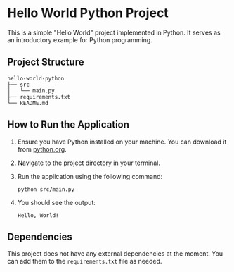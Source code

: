 # Hello World Python Project

This is a simple "Hello World" project implemented in Python. It serves as an introductory example for Python programming.

## Project Structure

```
hello-world-python
├── src
│   └── main.py
├── requirements.txt
└── README.md
```

## How to Run the Application

1. Ensure you have Python installed on your machine. You can download it from [python.org](https://www.python.org/).
2. Navigate to the project directory in your terminal.
3. Run the application using the following command:

   ```
   python src/main.py
   ```

4. You should see the output:

   ```
   Hello, World!
   ```

## Dependencies

This project does not have any external dependencies at the moment. You can add them to the `requirements.txt` file as needed.